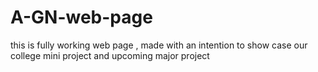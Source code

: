 # A-GN-web-page
this is fully working web page , made with an intention to show case our college mini project and upcoming major project  
